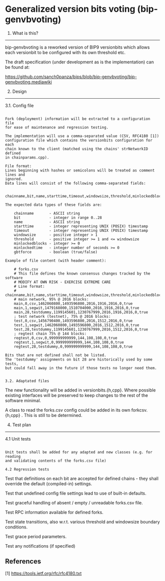 Generalized version bits voting (bip-genvbvoting)
=================================================

1. What is this?
----------------

bip-genvbvoting is a reworked version of BIP9 versionbits which allows each
versionbit to be configured with its own threshold etc.

The draft specification (under development as is the implementation)
can be found at:

https://github.com/sanch0panza/bips/blob/bip-genvbvoting/bip-genvbvoting.mediawiki


2. Design
---------

3.1. Config file
~~~~~~~~~~~~~~~~

Fork (deployment) information will be extracted to a configuration file
for ease of maintenance and regression testing.

The implementation will use a comma-separated value (CSV, RFC4180 [1])
configuration file which contains the versionbits configuration for each
chain known to the client (matched using the chains' strNetworkID defined
in chainparams.cpp).

File format:
Lines beginning with hashes or semicolons will be treated as comment lines and
ignored.
Data lines will consist of the following comma-separated fields:

    chainname,bit,name,starttime,timeout,windowsize,threshold,minlockedblocks,minlockedtime,gbtforce

The expected data types of these fields are:

    chainname       - ASCII string
    bit             - integer in range 0..28
    name            - ASCII string
    starttime       - integer representing UNIX (POSIX) timestamp
    timeout         - integer representing UNIX (POSIX) timestamp
    windowsize      - positive integer > 1
    threshold       - positive integer >= 1 and <= windowsize
    minlockedblocks - integer >= 0
    minlockedtime   - integer number of seconds >= 0
    gbtforce        - boolean (true/false)

Example of file content (with header comment):

    # forks.csv
    # This file defines the known consensus changes tracked by the software
    # MODIFY AT OWN RISK - EXERCISE EXTREME CARE
    # Line format:
    # chainname,bit,name,starttime,timeout,windowsize,threshold,minlockedblocks,minlockedtime,gbtforce
    # main network, 95% @ 2016 blocks:
    main,0,csv,1462060800,1493596800,2016,1916,2016,0,true
    main,1,segwit,1479168000,1510704000,2016,1916,2016,0,true
    main,28,testdummy,1199145601,1230767999,2016,1916,2016,0,true
    ; test network (testnet), 75% @ 2016 blocks:
    test,0,csv,1456790400,1493596800,2016,1512,2016,0,true
    test,1,segwit,1462060800,1493596800,2016,1512,2016,0,true
    test,28,testdummy,1199145601,1230767999,2016,1512,2016,0,true
    ; regtest chain 75% @ 144 blocks:
    regtest,0,csv,0,999999999999,144,108,108,0,true
    regtest,1,segwit,0,999999999999,144,108,108,0,true
    regtest,28,testdummy,0,999999999999,144,108,108,0,true

Bits that are not defined shall not be listed.
The 'testdummy' assignments on bit 28 are historically used by some tests,
but could fall away in the future if those tests no longer need them.


3.2. Adaptated files
~~~~~~~~~~~~~~~~~~~~

The new functionality will be added in versionbits.{h,cpp}.
Where possible existing interfaces will be preserved to keep changes to the
rest of the software minimal.

A class to read the forks.csv config could be added in its own forkcsv.{h,cpp} .
This is still to be determined.


4. Test plan
------------

4.1 Unit tests
~~~~~~~~~~~~~~

Unit tests shall be added for any adapted and new classes (e.g. for reading
and validating contents of the forks.csv file)

4.2 Regression tests
~~~~~~~~~~~~~~~~~~~~

Test that definitions on each bit are accepted for defined chains - they shall
override the default (compiled-in) settings.

Test that undefined config file settings lead to use of built-in defaults.

Test graceful handling of absent / empty / unreadable forks.csv file.

Test RPC information available for defined forks.

Test state transitions, also w.r.t. various threshold and windowsize boundary
conditions.

Test grace period parameters.

Test any notifications (if specified)


References
----------

[1] https://tools.ietf.org/rfc/rfc4180.txt

